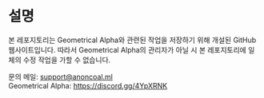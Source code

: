 # 설명
본 레포지토리는 Geometrical Alpha와 관련된 작업을 저장하기 위해 개설된 GitHub 웹사이트입니다. 따라서 Geometrical Alpha의 관리자가 아닐 시 본 레포지토리에 일체의 수정 작업을 가할 수 없습니다.

문의 메일: support@anoncoal.ml<br>
Geometrical Alpha: https://discord.gg/4YpXRNK

